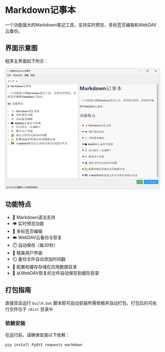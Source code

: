 # Markdown记事本

一个功能强大的Markdown笔记工具，支持实时预览、多标签页编辑和WebDAV云备份。

## 界面示意图

程序主界面如下所示：

![程序主界面](Screenshot/Screenshot.jpg)

## 功能特点

- 📝 Markdown语法支持
- 👁️ 实时预览功能
- 📑 多标签页编辑
- ☁️ WebDAV云备份与恢复
- ⏱️ 自动保存（每30秒）
- 🎨 精美用户界面
- ⏲️ 备份文件自动添加时间戳
- 📁 配置和缓存存储在应用数据目录
- 💾 从WebDAV恢复的文件自动保存到缓存目录

## 打包指南

直接双击运行 `build.bat` 脚本即可自动安装所需依赖并自动打包，打包后的可执行文件位于 `/dist` 目录中

### 依赖安装

在运行前，请确保安装以下依赖：

```bash
pip install PyQt5 requests markdown
